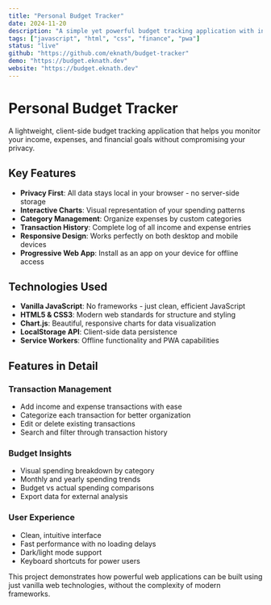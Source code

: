 ```yaml
---
title: "Personal Budget Tracker"
date: 2024-11-20
description: "A simple yet powerful budget tracking application with interactive charts and expense categorization"
tags: ["javascript", "html", "css", "finance", "pwa"]
status: "live"
github: "https://github.com/eknath/budget-tracker"
demo: "https://budget.eknath.dev"
website: "https://budget.eknath.dev"
---
```


# Personal Budget Tracker

A lightweight, client-side budget tracking application that helps you monitor your income, expenses, and financial goals without compromising your privacy.

## Key Features

- **Privacy First**: All data stays local in your browser - no server-side storage
- **Interactive Charts**: Visual representation of your spending patterns
- **Category Management**: Organize expenses by custom categories
- **Transaction History**: Complete log of all income and expense entries
- **Responsive Design**: Works perfectly on both desktop and mobile devices
- **Progressive Web App**: Install as an app on your device for offline access

## Technologies Used

- **Vanilla JavaScript**: No frameworks - just clean, efficient JavaScript
- **HTML5 & CSS3**: Modern web standards for structure and styling
- **Chart.js**: Beautiful, responsive charts for data visualization
- **LocalStorage API**: Client-side data persistence
- **Service Workers**: Offline functionality and PWA capabilities

## Features in Detail

### Transaction Management
- Add income and expense transactions with ease
- Categorize each transaction for better organization
- Edit or delete existing transactions
- Search and filter through transaction history

### Budget Insights
- Visual spending breakdown by category
- Monthly and yearly spending trends
- Budget vs actual spending comparisons
- Export data for external analysis

### User Experience
- Clean, intuitive interface
- Fast performance with no loading delays
- Dark/light mode support
- Keyboard shortcuts for power users

This project demonstrates how powerful web applications can be built using just vanilla web technologies, without the complexity of modern frameworks.